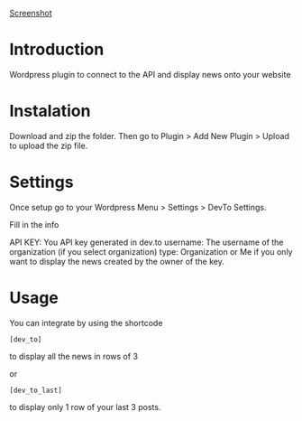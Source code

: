 
[Screenshot](./screenshot.png)

# Introduction

Wordpress plugin to connect to the API and display news onto your website

# Instalation

Download and zip the folder. Then go to Plugin > Add New Plugin > Upload to upload the zip file.

# Settings

Once setup go to your Wordpress Menu > Settings > DevTo Settings.

Fill in the info

API KEY: You API key generated in dev.to
username: The username of the organization (if you select organization)
type: Organization or Me if you only want to display the news created by the owner of the key.

# Usage

You can integrate by using the shortcode
```
[dev_to]
```
to display all the news in rows of 3

or

```
[dev_to_last]
```
to display only 1 row of your last 3 posts.